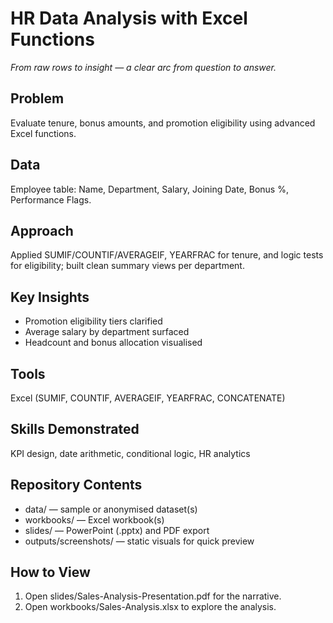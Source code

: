 # HR Data Analysis with Excel Functions

*From raw rows to insight — a clear arc from question to answer.*

## Problem
Evaluate tenure, bonus amounts, and promotion eligibility using advanced Excel functions.

## Data
Employee table: Name, Department, Salary, Joining Date, Bonus %, Performance Flags.

## Approach
Applied SUMIF/COUNTIF/AVERAGEIF, YEARFRAC for tenure, and logic tests for eligibility; built clean summary views per department.

## Key Insights
- Promotion eligibility tiers clarified
- Average salary by department surfaced
- Headcount and bonus allocation visualised

## Tools
Excel (SUMIF, COUNTIF, AVERAGEIF, YEARFRAC, CONCATENATE)

## Skills Demonstrated
KPI design, date arithmetic, conditional logic, HR analytics

## Repository Contents
- data/ — sample or anonymised dataset(s)
- workbooks/ — Excel workbook(s)
- slides/ — PowerPoint (.pptx) and PDF export
- outputs/screenshots/ — static visuals for quick preview

## How to View
1. Open slides/Sales-Analysis-Presentation.pdf for the narrative.
2. Open workbooks/Sales-Analysis.xlsx to explore the analysis.
